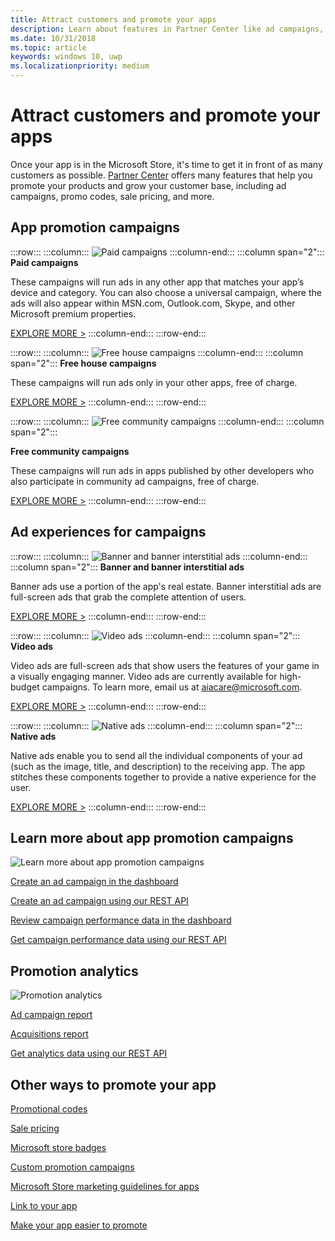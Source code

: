 ```yaml
---
title: Attract customers and promote your apps
description: Learn about features in Partner Center like ad campaigns, promo codes, and sale pricing that help you promote your apps and attract customers.
ms.date: 10/31/2018
ms.topic: article
keywords: windows 10, uwp
ms.localizationpriority: medium
---
```

# Attract customers and promote your apps

Once your app is in the Microsoft Store, it's time to get it in front of as many customers as possible. [Partner Center](https://partner.microsoft.com/dashboard) offers many features that help you promote your products and grow your customer base, including ad campaigns, promo codes, sale pricing, and more.

## App promotion campaigns

:::row:::
    :::column:::
        ![Paid campaigns](images/ads-paid-campaign.png)
    :::column-end:::
	:::column span="2":::
**Paid campaigns**

These campaigns will run ads in any other app that matches your app’s device and category. You can also choose a universal campaign, where the ads will also appear within MSN.com, Outlook.com, Skype, and other Microsoft premium properties.

[EXPLORE MORE >](create-an-ad-campaign-for-your-app.md)
    :::column-end:::
:::row-end:::

:::row:::
    :::column:::
        ![Free house campaigns](images/ads-house-campaign.png)
    :::column-end:::
	:::column span="2":::
**Free house campaigns**

These campaigns will run ads only in your other apps, free of charge.

[EXPLORE MORE >](about-house-ads.md)
    :::column-end:::
:::row-end:::

:::row:::
    :::column:::
        ![Free community campaigns](images/ads-community-campaign.png)
    :::column-end:::
	:::column span="2":::
    
**Free community campaigns**

These campaigns will run ads in apps published by other developers who also participate in community ad campaigns, free of charge.

[EXPLORE MORE >](create-an-ad-campaign-for-your-app.md)
    :::column-end:::
:::row-end:::

## Ad experiences for campaigns

:::row:::
    :::column:::
        ![Banner and banner interstitial ads](images/ads-ban-example.png)
    :::column-end:::
	:::column span="2":::
**Banner and banner interstitial ads**

Banner ads use a portion of the app's real estate. Banner interstitial ads are full-screen ads that grab the complete attention of users.

[EXPLORE MORE >](../monetize/supported-ad-sizes-for-banner-ads.md)
    :::column-end:::
:::row-end:::

:::row:::
    :::column:::
        ![Video ads](images/ads-video-example.png)
    :::column-end:::
	:::column span="2":::
**Video ads**

Video ads are full-screen ads that show users the features of your game in a visually engaging manner. Video ads are currently available for high-budget campaigns. To learn more, email us at aiacare@microsoft.com.

[EXPLORE MORE >](../monetize/interstitial-ads.md)
    :::column-end:::
:::row-end:::

:::row:::
    :::column:::
        ![Native ads](images/ads-native-example.png)
    :::column-end:::
	:::column span="2":::
**Native ads**

Native ads enable you to send all the individual components of your ad (such as the image, title, and description) to the receiving app. The app stitches these components together to provide a native experience for the user.

[EXPLORE MORE >](../monetize/native-ads.md)
    :::column-end:::
:::row-end:::

## Learn more about app promotion campaigns

![Learn more about app promotion campaigns](images/app-promotion-campaigns.png)

[Create an ad campaign in the dashboard](create-an-ad-campaign-for-your-app.md)

[Create an ad campaign using our REST API](../monetize/run-ad-campaigns-using-windows-store-services.md)

[Review campaign performance data in the dashboard](/windows/uwp/publish/ad-campaign-report)

[Get campaign performance data using our REST API](../monetize/index.md)

## Promotion analytics

![Promotion analytics](images/ads-promotion-analytics.png)

[Ad campaign report](/windows/uwp/publish/ad-campaign-report)

[Acquisitions report](acquisitions-report.md)

[Get analytics data using our REST API](../monetize/access-analytics-data-using-windows-store-services.md)

## Other ways to promote your app

[Promotional codes](generate-promotional-codes.md)

[Sale pricing](put-apps-and-add-ons-on-sale.md)

[Microsoft store badges](https://developer.microsoft.com/store/badges)

[Custom promotion campaigns](create-a-custom-app-promotion-campaign.md)

[Microsoft Store marketing guidelines for apps](app-marketing-guidelines.md)

[Link to your app](link-to-your-app.md)

[Make your app easier to promote](make-your-app-easier-to-promote.md)